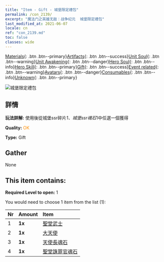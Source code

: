 ```yaml
---
title: "Item - Gift - 城堡限定禮包"
permalink: /con_2139/
excerpt: "魔法门之英雄无敌：战争纪元  城堡限定禮包"
last_modified_at: 2021-06-07
locale: cn
ref: "con_2139.md"
toc: false
classes: wide
---
```

 [Materials](/ItemsCN/){: .btn .btn--primary}[Artifacts](/ItemsCN/Artifacts/){: .btn .btn--success}[Unit Soul](/ItemsCN/UnitSoul/){: .btn .btn--warning}[Unit Awakening](/ItemsCN/UnitAwakening/){: .btn .btn--danger}[Hero Soul](/ItemsCN/HeroSoul/){: .btn .btn--info}[Hero Skill](/ItemsCN/HeroSkill/){: .btn .btn--primary}[Gift](/ItemsCN/Gift/){: .btn .btn--success}[Event related](/ItemsCN/Events/){: .btn .btn--warning}[Avatars](/ItemsCN/Avatars/){: .btn .btn--danger}[Consumables](/ItemsCN/Consumables/){: .btn .btn--info}[Unknown](/ItemsCN/Unknown/){: .btn .btn--primary}

 ![城堡限定禮包](/images/t/i_994001.png)

## 詳情
 **玩法詳解:** 使用後從城堡ssr碎片*1、城堡ssr魂石*1中任選一個獲得

 **Quality:** <span style="color: #FF8C00">OK</span>

 **Type:** Gift

## Gather

  None

## This item contains:

 **Required Level to open:** 1

 You would need to choose 1 item from the list (1):

  | Nr | Amount |     Item    |
  |:---|:-------|:------------|
  | 1 |  **1x** | [聖堂武士](/cn/Items/unt_197/) |  | 
  | 2 |  **1x** | [大天使](/cn/Items/unt_196/) |  | 
  | 3 |  **1x** | [天使長魂石](/cn/Items/unt_288/) |  | 
  | 4 |  **1x** | [聖堂誅罪官魂石](/cn/Items/unt_289/) |  | 
